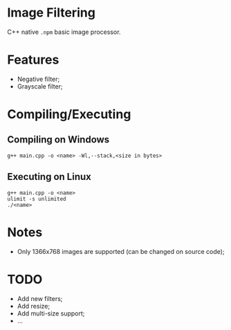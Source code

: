 # Image Filtering

C++ native ```.npm``` basic image processor.

# Features

 - Negative filter;
 - Grayscale filter;
 
# Compiling/Executing

## Compiling on Windows

```
g++ main.cpp -o <name> -Wl,--stack,<size in bytes>
```

## Executing on Linux

```
g++ main.cpp -o <name>
ulimit -s unlimited
./<name>
```

# Notes

 - Only 1366x768 images are supported (can be changed on source code);

# TODO

 - Add new filters;
 - Add resize;
 - Add multi-size support;
 - ...
